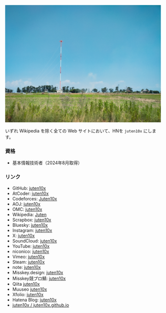 <img src="../pile_of_images/me-15.jpg" id="_image2">

いずれ Wikipedia を除く全ての Web サイトにおいて、HNを `juten10x` にします。

### 資格
* 基本情報技術者（2024年8月取得）

### リンク
* GitHub: [juten10x](https://github.com/juten10x)
* AtCoder: [juten10x](https://atcoder.jp/users/juten10x)
* Codeforces: [Juten10x](https://codeforces.com/profile/Juten10x)
* AOJ: [juten10x](https://onlinejudge.u-aizu.ac.jp/status/users/juten10x)
* OMC: [juten10x](https://onlinemathcontest.com/users/juten10x)
* Wikipedia: [Juten](https://ja.wikipedia.org/wiki/?curid=4687335)
* Scrapbox: [juten10x](https://scrapbox.io/juten10x/)
* Bluesky: [juten10x](https://bsky.app/profile/juten10x.bsky.social)
* Instagram: [juten10x](https://www.instagram.com/juten10x)
* X: [juten10x](https://x.com/juten10x)
* SoundCloud: [juten10x](https://soundcloud.com/juten10x)
* YouTube: [juten10x](https://www.youtube.com/@juten10x)
* niconico: [juten10x](https://www.nicovideo.jp/user/125236633)
* Vimeo: [juten10x](https://vimeo.com/juten10x)
* Steam: [juten10x](https://steamcommunity.com/id/juten10x/)
* note: [juten10x](https://note.com/juten10x)
* Misskey.design: [juten10x](https://misskey.design/@Juten10x)
* Misskey競プロ鯖: [juten10x](https://misskey.kyoupro.com/@Juten10x)
* Qiita [juten10x](https://qiita.com/juten10x)
* Muuseo [juten10x](https://muuseo.com/juten10x/owner)
* Xfolio: [juten10x](https://xfolio.jp/portfolio/juten10x)
* Hatena Blog: [juten10x](https://juten10x.hatenablog.com)
* [juten10x / juten10x.github.io](https://github.com/Juten10x/juten10x.github.io)
